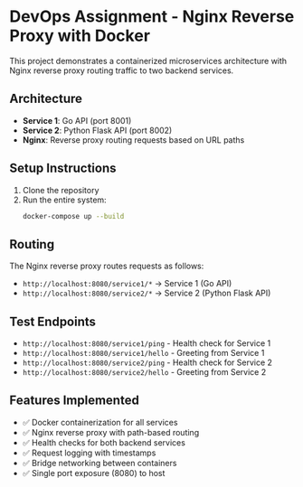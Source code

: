# DevOps Assignment - Nginx Reverse Proxy with Docker

This project demonstrates a containerized microservices architecture with Nginx reverse proxy routing traffic to two backend services.

## Architecture

- **Service 1**: Go API (port 8001)
- **Service 2**: Python Flask API (port 8002)  
- **Nginx**: Reverse proxy routing requests based on URL paths

## Setup Instructions

1. Clone the repository
2. Run the entire system:
   ```bash
   docker-compose up --build
   ```

## Routing

The Nginx reverse proxy routes requests as follows:

- `http://localhost:8080/service1/*` → Service 1 (Go API)
- `http://localhost:8080/service2/*` → Service 2 (Python Flask API)

## Test Endpoints

- `http://localhost:8080/service1/ping` - Health check for Service 1
- `http://localhost:8080/service1/hello` - Greeting from Service 1
- `http://localhost:8080/service2/ping` - Health check for Service 2
- `http://localhost:8080/service2/hello` - Greeting from Service 2

## Features Implemented

- ✅ Docker containerization for all services
- ✅ Nginx reverse proxy with path-based routing
- ✅ Health checks for both backend services
- ✅ Request logging with timestamps
- ✅ Bridge networking between containers
- ✅ Single port exposure (8080) to host